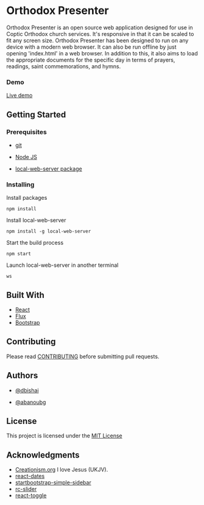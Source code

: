 # Orthodox Presenter

Orthodox Presenter is an open source web application designed for use in Coptic Orthodox church services. It's responsive in that it can be scaled to fit any screen size. Orthodox Presenter has been designed to run on any device with a modern web browser. It can also be run offline by just opening 'index.html' in a web browser. In addition to this, it also aims to load the appropriate documents for the specific day in terms of prayers, readings, saint commemorations, and hymns.

### Demo
[Live demo](http://www.orthodox-presenter.com)

## Getting Started


### Prerequisites

- [git](https://git-scm.com/)

- [Node JS](https://nodejs.org/en/)

- [local-web-server package](https://www.npmjs.com/package/local-web-server)


### Installing

Install packages

```
npm install
```

Install local-web-server

```
npm install -g local-web-server
```

Start the build process

```
npm start
```

Launch local-web-server in another terminal

```
ws
```


## Built With

* [React](https://reactjs.org/)
* [Flux](https://facebook.github.io/flux/)
* [Bootstrap](https://getbootstrap.com/)

## Contributing

Please read [CONTRIBUTING](https://github.com/dbishai/orthodox-presenter/wiki/Contributing) before submitting pull requests.


## Authors

* [@dbishai](https://github.com/dbishai)

* [@abanoubg](https://github.com/AbanoubG)

## License

This project is licensed under the [MIT License](https://opensource.org/licenses/MIT)

## Acknowledgments

* [Creationism.org](http://www.creationism.org/BibleUKJV/00Preface2UKJV.htm) I love Jesus (UKJV).
* [react-dates](https://github.com/airbnb/react-dates)
* [startbootstrap-simple-sidebar](https://github.com/BlackrockDigital/startbootstrap-simple-sidebar)
* [rc-slider](https://github.com/react-component/slider)
* [react-toggle](https://github.com/aaronshaf/react-toggle)
